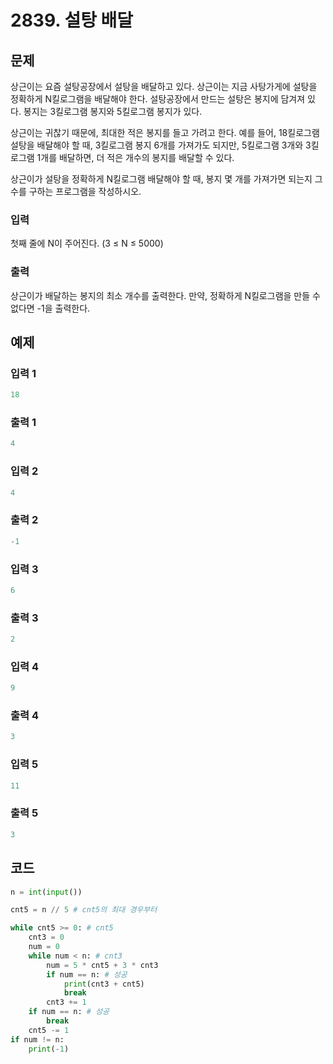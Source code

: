 # 2839. 설탕 배달



## 문제

상근이는 요즘 설탕공장에서 설탕을 배달하고 있다. 상근이는 지금 사탕가게에 설탕을 정확하게 N킬로그램을 배달해야 한다. 설탕공장에서 만드는 설탕은 봉지에 담겨져 있다. 봉지는 3킬로그램 봉지와 5킬로그램 봉지가 있다.

상근이는 귀찮기 때문에, 최대한 적은 봉지를 들고 가려고 한다. 예를 들어, 18킬로그램 설탕을 배달해야 할 때, 3킬로그램 봉지 6개를 가져가도 되지만, 5킬로그램 3개와 3킬로그램 1개를 배달하면, 더 적은 개수의 봉지를 배달할 수 있다.

상근이가 설탕을 정확하게 N킬로그램 배달해야 할 때, 봉지 몇 개를 가져가면 되는지 그 수를 구하는 프로그램을 작성하시오.



### 입력

첫째 줄에 N이 주어진다. (3 ≤ N ≤ 5000)



### 출력

상근이가 배달하는 봉지의 최소 개수를 출력한다. 만약, 정확하게 N킬로그램을 만들 수 없다면 -1을 출력한다.



## 예제

### 입력 1

```python
18
```

### 출력 1

```python
4
```



### 입력 2

```python
4
```

### 출력 2

```python
-1
```



### 입력 3

```python
6
```

### 출력 3

```python
2
```



### 입력 4

```python
9
```

### 출력 4

```python
3
```



### 입력 5

```python
11
```

### 출력 5

```python
3
```





## 코드

```python
n = int(input())

cnt5 = n // 5 # cnt5의 최대 경우부터

while cnt5 >= 0: # cnt5
    cnt3 = 0
    num = 0
    while num < n: # cnt3
        num = 5 * cnt5 + 3 * cnt3
        if num == n: # 성공
            print(cnt3 + cnt5)
            break
        cnt3 += 1
    if num == n: # 성공
        break
    cnt5 -= 1
if num != n:
    print(-1)
```


